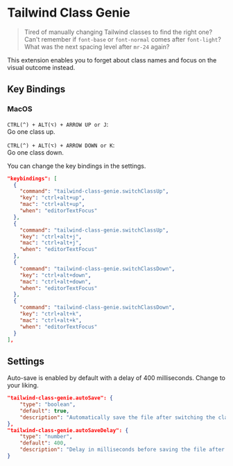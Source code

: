 # Tailwind Class Genie

> Tired of manually changing Tailwind classes to find the right one? \
> Can't remember if `font-base` or `font-normal` comes after `font-light`? \
> What was the next spacing level after `mr-24` again?

This extension enables you to forget about class names and focus on the visual outcome instead.

## Key Bindings

### MacOS

`CTRL(^) + ALT(⌥) + ARROW UP or J`: \
Go one class up.

`CTRL(^) + ALT(⌥) + ARROW DOWN or K`: \
Go one class down.

You can change the key bindings in the settings.

```json
"keybindings": [
  {
    "command": "tailwind-class-genie.switchClassUp",
    "key": "ctrl+alt+up",
    "mac": "ctrl+alt+up",
    "when": "editorTextFocus"
  },
  {
    "command": "tailwind-class-genie.switchClassUp",
    "key": "ctrl+alt+j",
    "mac": "ctrl+alt+j",
    "when": "editorTextFocus"
  },
  {
    "command": "tailwind-class-genie.switchClassDown",
    "key": "ctrl+alt+down",
    "mac": "ctrl+alt+down",
    "when": "editorTextFocus"
  },
  {
    "command": "tailwind-class-genie.switchClassDown",
    "key": "ctrl+alt+k",
    "mac": "ctrl+alt+k",
    "when": "editorTextFocus"
  }
],
```

## Settings

Auto-save is enabled by default with a delay of 400 milliseconds. Change to your liking.

```json
"tailwind-class-genie.autoSave": {
    "type": "boolean",
    "default": true,
    "description": "Automatically save the file after switching the class."
},
"tailwind-class-genie.autoSaveDelay": {
    "type": "number",
    "default": 400,
    "description": "Delay in milliseconds before saving the file after switching the class."
}
```
